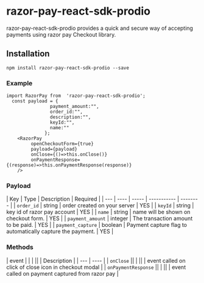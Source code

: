 # razor-pay-react-sdk-prodio

razor-pay-react-sdk-prodio provides a quick and secure way of accepting payments using razor pay Checkout library.


## Installation

`npm install razor-pay-react-sdk-prodio --save`

### Example
```
import RazorPay from  'razor-pay-react-sdk-prodio';
  const payload = {
                payment_amount:"",
                order_id:"",
                description:"",
                keyId:"",
                name:""
              };
	<RazorPay 
		 openCheckoutForm={true}
		 payload={payload}
		 onClose={()=>this.onClose()} 
		 onPaymentResponse={(response)=>this.onPaymentResponse(response)} 
	/>
```

### Payload

| Key | Type | Description | Required |
| --- | ---- | ----- | ----------- | -------- |
| `order_id` | string  | order created on your server | YES |
| `keyId` | string | key id of razor pay account | YES |
| `name` | string | name will be shown on checkout form. | YES |
| `payment_amount` | integer | The transaction amount to be paid. | YES |
| `payment_capture` | boolean | Payment capture flag to automatically capture the payment. | YES |

### Methods
| event |  | | || | Description |
| --- | ---- |
| `onClose` || | || | event called  on click of close icon in checkout modal  |
| `onPaymentResponse` || | || | event called on payment captured from razor pay |



